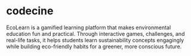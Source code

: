 # codecine
EcoLearn is a gamified learning platform that makes environmental education fun and practical. Through interactive games, challenges, and real-life tasks, it helps students learn sustainability concepts engagingly while building eco-friendly habits for a greener, more conscious future.
